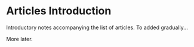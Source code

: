 
# Articles Introduction

Introductory notes accompanying the list of articles. To added gradually...

More later.